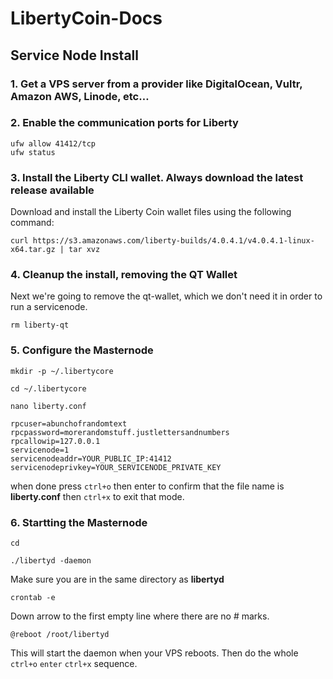 # LibertyCoin-Docs
## Service Node Install
### 1. Get a VPS server from a provider like DigitalOcean, Vultr, Amazon AWS, Linode, etc…

### 2. Enable the communication ports for Liberty

```
ufw allow 41412/tcp
ufw status
```

### 3. Install the Liberty CLI wallet. Always download the latest release available
Download and install the Liberty Coin wallet files using the following command:

```
curl https://s3.amazonaws.com/liberty-builds/4.0.4.1/v4.0.4.1-linux-x64.tar.gz | tar xvz
```

### 4. Cleanup the install, removing the QT Wallet
Next we're going to remove the qt-wallet, which we don't need it in order to run a servicenode.

`rm liberty-qt`

### 5. Configure the Masternode

`mkdir -p ~/.libertycore`

`cd ~/.libertycore`

`nano liberty.conf`

```
rpcuser=abunchofrandomtext
rpcpassword=morerandomstuff.justlettersandnumbers
rpcallowip=127.0.0.1
servicenode=1
servicenodeaddr=YOUR_PUBLIC_IP:41412
servicenodeprivkey=YOUR_SERVICENODE_PRIVATE_KEY
```
when done press `ctrl+o` then enter to confirm that the file name is **liberty.conf** then `ctrl+x` to exit that mode.

### 6. Startting the Masternode

`cd`

`./libertyd -daemon`

Make sure you are in the same directory as **libertyd**

`crontab -e`

Down arrow to the first empty line where there are no # marks.

`@reboot /root/libertyd`

This will start the daemon when your VPS reboots. Then do the whole `ctrl+o` `enter` `ctrl+x` sequence.

